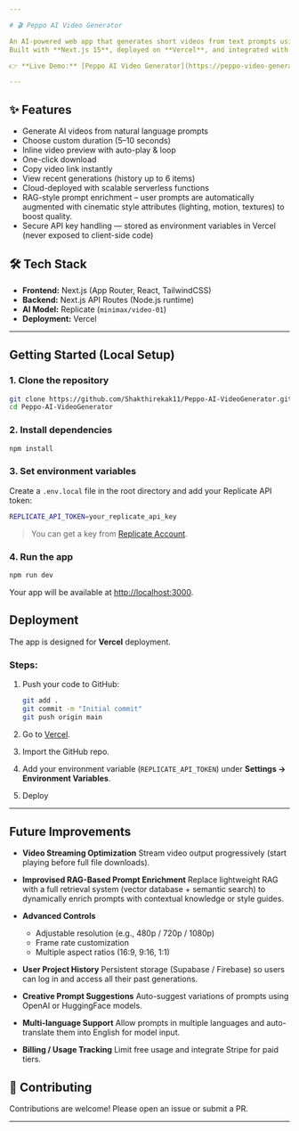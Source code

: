 ```yaml
---

# 🎬 Peppo AI Video Generator

An AI-powered web app that generates short videos from text prompts using [Replicate](https://replicate.com) models.  
Built with **Next.js 15**, deployed on **Vercel**, and integrated with Replicate’s video generation API.

👉 **Live Demo:** [Peppo AI Video Generator](https://peppo-video-generator.vercel.app)

---
```


## ✨ Features
- Generate AI videos from natural language prompts
- Choose custom duration (5–10 seconds)
- Inline video preview with auto-play & loop
- One-click download
- Copy video link instantly
- View recent generations (history up to 6 items)
- Cloud-deployed with scalable serverless functions
- RAG-style prompt enrichment – user prompts are automatically augmented with cinematic style attributes (lighting, motion, textures) to boost quality.
- Secure API key handling — stored as environment variables in Vercel (never exposed to client-side code)



## 🛠 Tech Stack
- **Frontend:** Next.js (App Router, React, TailwindCSS)
- **Backend:** Next.js API Routes (Node.js runtime)
- **AI Model:** Replicate (`minimax/video-01`)
- **Deployment:** Vercel


---


## Getting Started (Local Setup)

### 1. Clone the repository
```bash
git clone https://github.com/Shakthirekak11/Peppo-AI-VideoGenerator.git
cd Peppo-AI-VideoGenerator
````

### 2. Install dependencies

```bash
npm install
```

### 3. Set environment variables

Create a `.env.local` file in the root directory and add your Replicate API token:

```bash
REPLICATE_API_TOKEN=your_replicate_api_key
```

> You can get a key from [Replicate Account](https://replicate.com/account).

### 4. Run the app

```bash
npm run dev
```

Your app will be available at [http://localhost:3000](http://localhost:3000).



## Deployment

The app is designed for **Vercel** deployment.

### Steps:

1. Push your code to GitHub:

   ```bash
   git add .
   git commit -m "Initial commit"
   git push origin main
   ```
2. Go to [Vercel](https://vercel.com).
3. Import the GitHub repo.
4. Add your environment variable (`REPLICATE_API_TOKEN`) under **Settings → Environment Variables**.
5. Deploy 

---

## Future Improvements

* **Video Streaming Optimization**
  Stream video output progressively (start playing before full file downloads).

* **Improvised RAG-Based Prompt Enrichment**
  Replace lightweight RAG with a full retrieval system (vector database + semantic search) to dynamically enrich prompts with contextual knowledge or style guides.

* **Advanced Controls**

  * Adjustable resolution (e.g., 480p / 720p / 1080p)
  * Frame rate customization
  * Multiple aspect ratios (16:9, 9:16, 1:1)

* **User Project History**
  Persistent storage (Supabase / Firebase) so users can log in and access all their past generations.

* **Creative Prompt Suggestions**
  Auto-suggest variations of prompts using OpenAI or HuggingFace models.

* **Multi-language Support**
  Allow prompts in multiple languages and auto-translate them into English for model input.

* **Billing / Usage Tracking**
  Limit free usage and integrate Stripe for paid tiers.



## 🤝 Contributing

Contributions are welcome! Please open an issue or submit a PR.

---

